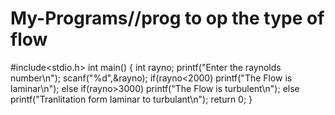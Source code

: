 # My-Programs//prog to op the type of flow
#include<stdio.h>
int main()
{
	int rayno;
	printf("Enter the raynolds number\n");
	scanf("%d",&rayno);
	if(rayno<2000) 
		printf("The Flow is laminar\n");
	else if(rayno>3000) 
		printf("The Flow is turbulent\n");
	else
		printf("Tranlitation form laminar to turbulant\n");
	return 0;
}
